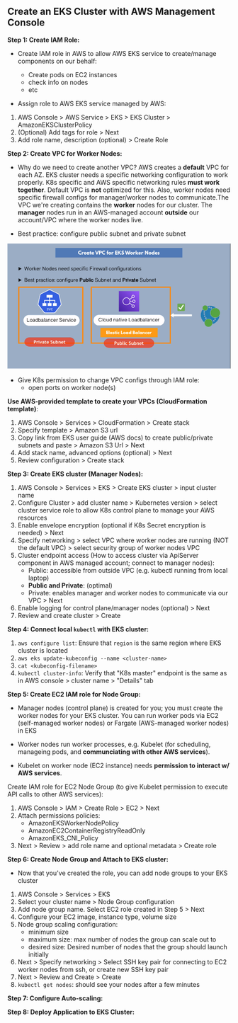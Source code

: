 ## Create an EKS Cluster with AWS Management Console

**Step 1: Create IAM Role:**

- Create IAM role in AWS to allow AWS EKS service to create/manage components on
  our behalf:

  - Create pods on EC2 instances
  - check info on nodes
  - etc

- Assign role to AWS EKS service managed by AWS:

1. AWS Console > AWS Service > EKS > EKS Cluster > AmazonEKSClusterPolicy
2. (Optional) Add tags for role > Next
3. Add role name, description (optional) > Create Role

**Step 2: Create VPC for Worker Nodes:**

- Why do we need to create another VPC? AWS creates a **default** VPC for each
  AZ. EKS cluster needs a specific networking configuration to work properly.
  K8s specific and AWS specific networking rules **must work together**. Default
  VPC is **not** optimized for this. Also, worker nodes need specific firewall
  configs for manager/worker nodes to communicate.The VPC we're creating
  contains the **worker** nodes for our cluster. The **manager** nodes run in an
  AWS-managed account **outside** our account/VPC where the worker nodes live.

- Best practice: configure public subnet and private subnet

![public-private-subnet](./public-private-subnet.png)

- Give K8s permission to change VPC configs through IAM role:
  - open ports on worker node(s)

**Use AWS-provided template to create your VPCs (CloudFormation template)**:

1. AWS Console > Services > CloudFormation > Create stack
2. Specify template > Amazon S3 url
3. Copy link from EKS user guide (AWS docs) to create public/private subnets and
   paste > Amazon S3 Url > Next
4. Add stack name, advanced options (optional) > Next
5. Review configuration > Create stack

**Step 3: Create EKS cluster (Manager Nodes):**

1. AWS Console > Services > EKS > Create EKS cluster > input cluster name
2. Configure Cluster > add cluster name > Kubernetes version > select cluster
   service role to allow K8s control plane to manage your AWS resources
3. Enable envelope encryption (optional if K8s Secret encryption is needed) >
   Next
4. Specify networking > select VPC where worker nodes are running (NOT the
   default VPC) > select security group of worker nodes VPC
5. Cluster endpoint access (How to access cluster via ApiServer component in AWS
   managed account; connect to manager nodes):
   - Public: accessible from outside VPC (e.g. kubectl running from local
     laptop)
   - **Public and Private**: (optimal)
   - Private: enables manager and worker nodes to communicate via our VPC > Next
6. Enable logging for control plane/manager nodes (optional) > Next
7. Review and create cluster > Create

**Step 4: Connect local `kubectl` with EKS cluster:**

1. `aws configure list`: Ensure that `region` is the same region where EKS
   cluster is located
2. `aws eks update-kubeconfig --name <cluster-name>`
3. `cat <kubeconfig-filename>`
4. `kubectl cluster-info`: Verify that "K8s master" endpoint is the same as in
   AWS console > cluster name > "Details" tab

**Step 5: Create EC2 IAM role for Node Group:**

- Manager nodes (control plane) is created for you; you must create the worker
  nodes for your EKS cluster. You can run worker pods via EC2 (self-managed
  worker nodes) or Fargate (AWS-managed worker nodes) in EKS

- Worker nodes run worker processes, e.g. Kubelet (for scheduling, manageing
  pods, and **communciating with other AWS services**).

- Kubelet on worker node (EC2 instance) needs **permission to interact w/ AWS
  services**.

Create IAM role for EC2 Node Group (to give Kubelet permission to execute API
calls to other AWS services):

1. AWS Console > IAM > Create Role > EC2 > Next
2. Attach permissions policies:
   - AmazonEKSWorkerNodePolicy
   - AmazonEC2ContainerRegistryReadOnly
   - AmazonEKS_CNI_Policy
3. Next > Review > add role name and optional metadata > Create role

**Step 6: Create Node Group and Attach to EKS cluster:**

- Now that you've created the role, you can add node groups to your EKS cluster

1. AWS Console > Services > EKS
2. Select your cluster name > Node Group configuration
3. Add node group name. Select EC2 role created in Step 5 > Next
4. Configure your EC2 image, instance type, volume size
5. Node group scaling configuration:
   - minimum size
   - maximum size: max number of nodes the group can scale out to
   - desired size: Desired number of nodes that the group should launch
     initially
6. Next > Specify networking > Select SSH key pair for connecting to EC2 worker
   nodes from ssh, or create new SSH key pair
7. Next > Review and Create > Create
8. `kubectl get nodes`: should see your nodes after a few minutes

**Step 7: Configure Auto-scaling:**

**Step 8: Deploy Application to EKS Cluster:**
